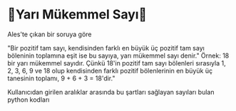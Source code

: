 # 🦄Yarı Mükemmel Sayı🦄
Ales'te çıkan bir soruya göre 

"Bir pozitif tam sayı, kendisinden farklı en büyük üç pozitif tam sayı böleninin toplamına eşit ise bu sayıya, yarı mükemmel sayı denir."
Örnek:
18 bir yarı mükemmel sayıdır.
Çünkü 18'in pozitif tam sayı bölenleri sırasıyla 1, 2, 3, 6, 9 ve 18 olup kendisinden farklı pozitif bölenlerinin en büyük üç tanesinin toplamı, 9 + 6 + 3 = 18'dir."

Kullanıcıdan girilen aralıklar arasında bu şartları sağlayan sayıları bulan python kodları

